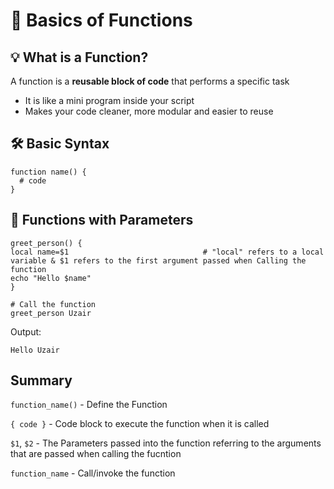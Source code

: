 #  🔀 Basics of Functions

## 💡 What is a Function? 

A function is a **reusable block of code** that performs a specific task 

- It is like a mini program inside your script
- Makes your code cleaner, more modular and easier to reuse

## 🛠️ Basic Syntax 

    function name() {
      # code
    }

## 🧩 Functions with Parameters 

    greet_person() {
    local name=$1                              # "local" refers to a local variable & $1 refers to the first argument passed when Calling the function
    echo "Hello $name"
    }

    # Call the function
    greet_person Uzair

Output:

    Hello Uzair

## Summary

`function_name()` - Define the Function

`{ code }` - Code block to execute the function when it is called

`$1`, `$2` - The Parameters passed into the function referring to the arguments that are passed when calling the fucntion

`function_name` - Call/invoke the function

